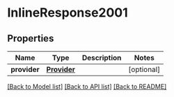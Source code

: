 # InlineResponse2001

## Properties
Name | Type | Description | Notes
------------ | ------------- | ------------- | -------------
**provider** | [**Provider**](Provider.md) |  | [optional] 

[[Back to Model list]](../README.md#documentation-for-models) [[Back to API list]](../README.md#documentation-for-api-endpoints) [[Back to README]](../README.md)


